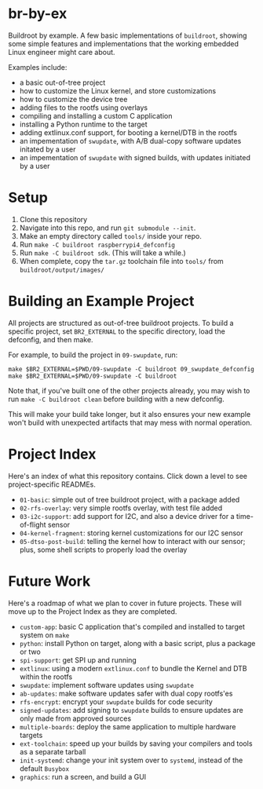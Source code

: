 # br-by-ex

Buildroot by example. A few basic implementations of `buildroot`, showing some simple features and implementations that the working embedded Linux engineer might care about. 

Examples include:

* a basic out-of-tree project
* how to customize the Linux kernel, and store customizations 
* how to customize the device tree
* adding files to the rootfs using overlays
* compiling and installing a custom C application 
* installing a Python runtime to the target
* adding extlinux.conf support, for booting a kernel/DTB in the rootfs
* an impementation of `swupdate`, with A/B dual-copy software updates initated by a user
* an impementation of `swupdate` with signed builds, with updates initiated by a user 

# Setup

1. Clone this repository
2. Navigate into this repo, and run `git submodule --init`.
3. Make an empty directory called `tools/` inside your repo.
4. Run `make -C buildroot raspberrypi4_defconfig`
5. Run `make -C buildroot sdk`. (This will take a while.)
6. When complete, copy the `tar.gz` toolchain file into `tools/` from `buildroot/output/images/`

# Building an Example Project

All projects are structured as out-of-tree buildroot projects. To build a specific project, set `BR2_EXTERNAL` to the specific directory, load the defconfig, and then make.

For example, to build the project in `09-swupdate`, run:

```
make $BR2_EXTERNAL=$PWD/09-swupdate -C buildroot 09_swupdate_defconfig
make $BR2_EXTERNAL=$PWD/09-swupdate -C buildroot
```

Note that, if you've built one of the other projects already, you may wish to run `make -C buildroot clean` before building with a new defconfig. 

This will make your build take longer, but it also ensures your new example won't build with unexpected artifacts that may mess with normal operation. 

# Project Index

Here's an index of what this repository contains. Click down a level to see project-specific READMEs. 

- `01-basic`: simple out of tree buildroot project, with a package added
- `02-rfs-overlay`: very simple rootfs overlay, with test file added
- `03-i2c-support`: add support for I2C, and also a device driver for a time-of-flight sensor
- `04-kernel-fragment`: storing kernel customizations for our I2C sensor
- `05-dtso-post-build`: telling the kernel how to interact with our sensor; plus, some shell scripts to properly load the overlay

# Future Work

Here's a roadmap of what we plan to cover in future projects. These will move up to the Project Index as they are completed.  

- `custom-app`: basic C application that's compiled and installed to target system on `make`
- `python`: install Python on target, along with a basic script, plus a package or two
- `spi-support`: get SPI up and running 
- `extlinux`: using a modern `extlinux.conf` to bundle the Kernel and DTB within the rootfs
- `swupdate`: implement software updates using `swupdate`
- `ab-updates`: make software updates safer with dual copy rootfs'es 
- `rfs-encrypt`: encrypt your `swupdate` builds for code security
- `signed-updates`: add signing to `swupdate` builds to ensure updates are only made from approved sources
- `multiple-boards`: deploy the same application to multiple hardware targets
- `ext-toolchain`: speed up your builds by saving your compilers and tools as a separate tarball
- `init-systemd`: change your init system over to `systemd`, instead of the default `Busybox` 
- `graphics`: run a screen, and build a GUI

